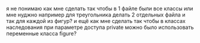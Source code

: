 я не понимаю как мне сделать так чтобы в 1 файле были все классы или мне нуджно например для треугольника делать 2 отдельных файла и так для каждой из фигур?
и ещё как мне сделать так чтобы в классах наследования при параметре доступа private можно было использовать переменные класса figure?